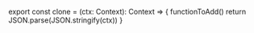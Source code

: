 export const clone = (ctx: Context): Context => {
functionToAdd()
return JSON.parse(JSON.stringify(ctx))
}
